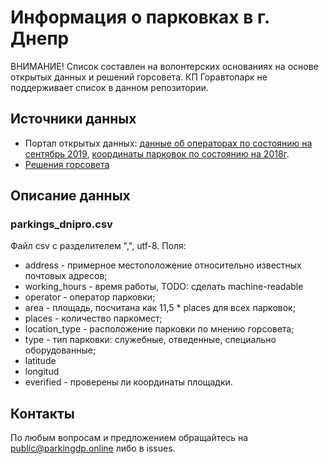 # Информация о парковках в г. Днепр

ВНИМАНИЕ! Список составлен на волонтерских основаниях на основе открытых данных и решений горсовета. 
КП Горавтопарк не поддерживает список в данном репозитории.

## Источники данных
* Портал открытых данных: [данные об операторах по состоянию на сентябрь 2019](https://opendata.dniprorada.gov.ua/dataset/%D0%B4%D0%B0%D0%BD%D1%96-%D0%BF%D1%80%D0%BE-%D0%BF%D0%B0%D1%80%D0%BA%D1%83%D0%B2%D0%B0%D0%BD%D0%BD%D1%8F-%D1%83-%D1%82%D0%BE%D0%BC%D1%83-%D1%87%D0%B8%D1%81%D0%BB%D1%96-%D0%BF%D1%80%D0%BE-%D1%80%D0%BE%D0%B7%D0%BC%D1%96%D1%89%D0%B5%D0%BD%D0%BD%D1%8F-%D0%BC%D0%B0%D0%B9%D0%B4%D0%B0%D0%BD%D1%87%D0%B8%D0%BA%D1%96%D0%B2-%D1%97%D1%85-%D0%BE%D0%BF%D0%B5%D1%80%D0%B0%D1%82%D0%BE%D1%80%D1%96%D0%B2-%D0%BE%D0%B1%D0%BB%D0%B0%D0%B4%D0%BD%D0%B0%D0%BD%D0%BD%D1%8F-%D1%82%D0%B0), [координаты парковок по состоянию на 2018г](https://opendata.dniprorada.gov.ua/dataset/%D0%BF%D0%B5%D1%80%D0%B5%D0%BB%D1%96%D0%BA-%D1%81%D0%BF%D0%B5%D1%86%D1%96%D0%B0%D0%BB%D1%8C%D0%BD%D0%B8%D1%85-%D0%B7%D0%B5%D0%BC%D0%B5%D0%BB%D1%8C%D0%BD%D0%B8%D1%85-%D0%B4%D1%96%D0%BB%D1%8F%D0%BD%D0%BE%D0%BA-%D0%B2%D1%96%D0%B4%D0%B2%D0%B5%D0%B4%D0%B5%D0%BD%D0%B8%D1%85-%D0%B4%D0%BB%D1%8F-%D0%BE%D1%80%D0%B3%D0%B0%D0%BD%D1%96%D0%B7%D0%B0%D1%86%D1%96%D1%97-%D1%82%D0%B0-%D0%BF%D1%80%D0%BE%D0%B2%D0%B0%D0%B4%D0%B6%D0%B5%D0%BD%D0%BD%D1%8F-%D0%B4%D1%96%D1%8F%D0%BB%D1%8C%D0%BD%D0%BE%D1%81%D1%82%D1%96).
* [Решения горсовета](https://dniprorada.gov.ua/uk/page/poshuk-prijnyatih-dokumentiv-dniprovskoi-miskoi-radi)

## Описание данных
### parkings_dnipro.csv
Файл csv с разделителем ",", utf-8.
Поля:
* address - примерное местоположение относительно известных почтовых адресов;
* working_hours - время работы, TODO: сделать machine-readable
* operator - оператор парковки;
* area - площадь, посчитана как 11,5 * places для всех парковок;
* places - количество паркомест;
* location_type - расположение парковки по мнению горсовета;
* type - тип парковки: служебные, отведенные, специально оборудованные;
* latitude
* longitud
* everified - проверены ли координаты площадки.

## Контакты
По любым вопросам и предложением обращайтесь на public@parkingdp.online либо в issues.
